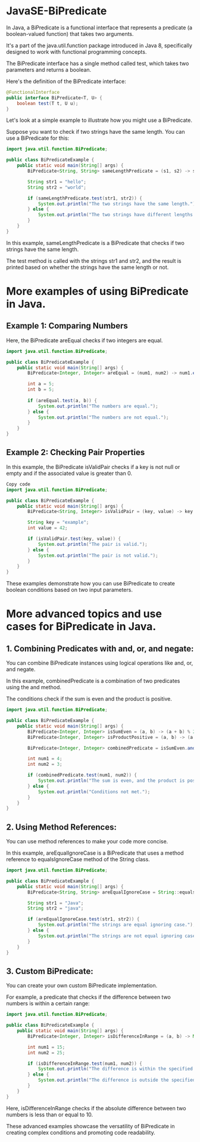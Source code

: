 # JavaSE-BiPredicate

In Java, a BiPredicate is a functional interface that represents a predicate (a boolean-valued function) that takes two arguments.

It's a part of the java.util.function package introduced in Java 8, specifically designed to work with functional programming concepts.

The BiPredicate interface has a single method called test, which takes two parameters and returns a boolean. 

Here's the definition of the BiPredicate interface:

```java
@FunctionalInterface
public interface BiPredicate<T, U> {
    boolean test(T t, U u);
}
```

Let's look at a simple example to illustrate how you might use a BiPredicate. 

Suppose you want to check if two strings have the same length. You can use a BiPredicate for this:

```java
import java.util.function.BiPredicate;

public class BiPredicateExample {
    public static void main(String[] args) {
        BiPredicate<String, String> sameLengthPredicate = (s1, s2) -> s1.length() == s2.length();

        String str1 = "hello";
        String str2 = "world";

        if (sameLengthPredicate.test(str1, str2)) {
            System.out.println("The two strings have the same length.");
        } else {
            System.out.println("The two strings have different lengths.");
        }
    }
}
```

In this example, sameLengthPredicate is a BiPredicate that checks if two strings have the same length. 

The test method is called with the strings str1 and str2, and the result is printed based on whether the strings have the same length or not.

# More examples of using BiPredicate in Java.

## Example 1: Comparing Numbers

Here, the BiPredicate areEqual checks if two integers are equal.

```java
import java.util.function.BiPredicate;

public class BiPredicateExample {
    public static void main(String[] args) {
        BiPredicate<Integer, Integer> areEqual = (num1, num2) -> num1.equals(num2);

        int a = 5;
        int b = 5;
        
        if (areEqual.test(a, b)) {
            System.out.println("The numbers are equal.");
        } else {
            System.out.println("The numbers are not equal.");
        }
    }
}
```

## Example 2: Checking Pair Properties

In this example, the BiPredicate isValidPair checks if a key is not null or empty and if the associated value is greater than 0.

```java
Copy code
import java.util.function.BiPredicate;

public class BiPredicateExample {
    public static void main(String[] args) {
        BiPredicate<String, Integer> isValidPair = (key, value) -> key != null && value != null && !key.isEmpty() && value > 0;

        String key = "example";
        int value = 42;

        if (isValidPair.test(key, value)) {
            System.out.println("The pair is valid.");
        } else {
            System.out.println("The pair is not valid.");
        }
    }
}
```

These examples demonstrate how you can use BiPredicate to create boolean conditions based on two input parameters.

# More advanced topics and use cases for BiPredicate in Java.

## 1. Combining Predicates with and, or, and negate:

You can combine BiPredicate instances using logical operations like and, or, and negate. 

In this example, combinedPredicate is a combination of two predicates using the and method. 

The conditions check if the sum is even and the product is positive.

```java
import java.util.function.BiPredicate;

public class BiPredicateExample {
    public static void main(String[] args) {
        BiPredicate<Integer, Integer> isSumEven = (a, b) -> (a + b) % 2 == 0;
        BiPredicate<Integer, Integer> isProductPositive = (a, b) -> (a * b) > 0;

        BiPredicate<Integer, Integer> combinedPredicate = isSumEven.and(isProductPositive);

        int num1 = 4;
        int num2 = 3;

        if (combinedPredicate.test(num1, num2)) {
            System.out.println("The sum is even, and the product is positive.");
        } else {
            System.out.println("Conditions not met.");
        }
    }
}
```

## 2. Using Method References:

You can use method references to make your code more concise. 

In this example, areEqualIgnoreCase is a BiPredicate that uses a method reference to equalsIgnoreCase method of the String class.

```java
import java.util.function.BiPredicate;

public class BiPredicateExample {
    public static void main(String[] args) {
        BiPredicate<String, String> areEqualIgnoreCase = String::equalsIgnoreCase;

        String str1 = "Java";
        String str2 = "java";

        if (areEqualIgnoreCase.test(str1, str2)) {
            System.out.println("The strings are equal ignoring case.");
        } else {
            System.out.println("The strings are not equal ignoring case.");
        }
    }
}
```

## 3. Custom BiPredicate:
You can create your own custom BiPredicate implementation. 

For example, a predicate that checks if the difference between two numbers is within a certain range:

```java
import java.util.function.BiPredicate;

public class BiPredicateExample {
    public static void main(String[] args) {
        BiPredicate<Integer, Integer> isDifferenceInRange = (a, b) -> Math.abs(a - b) <= 10;

        int num1 = 15;
        int num2 = 25;

        if (isDifferenceInRange.test(num1, num2)) {
            System.out.println("The difference is within the specified range.");
        } else {
            System.out.println("The difference is outside the specified range.");
        }
    }
}
```

Here, isDifferenceInRange checks if the absolute difference between two numbers is less than or equal to 10.

These advanced examples showcase the versatility of BiPredicate in creating complex conditions and promoting code readability.
